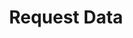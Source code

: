 ---
title: "Request Data"
excerpt: "Sign up to get access to the Australian National Synthesis of BRUV data"
image: /assets/images/new_synthesis.png
external_url: https://thefishcollective.github.io/data/
share: false
related: false
---